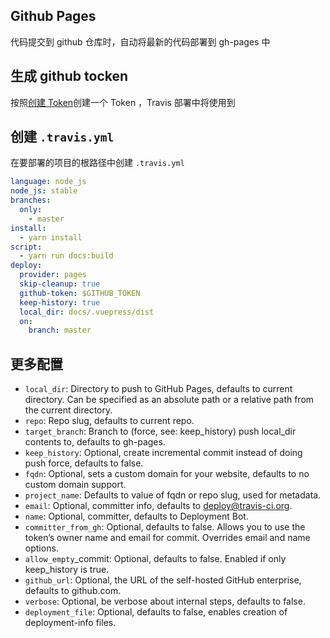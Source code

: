 ## Github Pages

代码提交到 github 仓库时，自动将最新的代码部署到 gh-pages 中

## 生成 github tocken

按照[创建 Token](https://help.github.com/en/articles/creating-a-personal-access-token-for-the-command-line)创建一个 Token ，Travis 部署中将使用到

## 创建 `.travis.yml`

在要部署的项目的根路径中创建 `.travis.yml`

```yaml
language: node_js
node_js: stable
branches:
  only:
    - master
install:
  - yarn install
script:
  - yarn run docs:build
deploy:
  provider: pages
  skip-cleanup: true
  github-token: $GITHUB_TOKEN
  keep-history: true
  local_dir: docs/.vuepress/dist
  on:
    branch: master
```

## 更多配置
- `local_dir`: Directory to push to GitHub Pages, defaults to current directory. Can be specified as an absolute path or a relative path from the current directory.
- `repo`: Repo slug, defaults to current repo.
- `target_branch`: Branch to (force, see: keep_history) push local_dir contents to, defaults to gh-pages.
- `keep_history`: Optional, create incremental commit instead of doing push force, defaults to false.
- `fqdn`: Optional, sets a custom domain for your website, defaults to no custom domain support.
- `project_name`: Defaults to value of fqdn or repo slug, used for metadata.
- `email`: Optional, committer info, defaults to deploy@travis-ci.org.
- `name`: Optional, committer, defaults to Deployment Bot.
- `committer_from_gh`: Optional, defaults to false. Allows you to use the token’s owner name and email for commit. Overrides email and name options.
- `allow_empty`_commit: Optional, defaults to false. Enabled if only keep_history is true.
- `github_url`: Optional, the URL of the self-hosted GitHub enterprise, defaults to github.com.
- `verbose`: Optional, be verbose about internal steps, defaults to false.
- `deployment_file`: Optional, defaults to false, enables creation of deployment-info files.